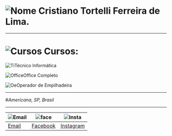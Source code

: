 # ![Nome](http://learncodeonline.in/mascot.png) Cristiano Tortelli Ferreira de Lima.
---

# ![Cursos](https://dl1.cbsistatic.com/i/2016/07/08/c32c6f41-6b7a-419b-a942-5dfe6eae6ead/bc2e54b5d78919690e384659579b1328/imgingest-1588914539512456519.png) Cursos:


![Ti](https://static.xx.fbcdn.net/images/emoji.php/v9/f33/1/16/2705.png)Técnico Informática

![Office](https://static.xx.fbcdn.net/images/emoji.php/v9/f33/1/16/2705.png)Office Completo

![Oe](https://static.xx.fbcdn.net/images/emoji.php/v9/f33/1/16/2705.png)Operador de Empilhadeira

---

#*Americana, SP, Brasil* 
***
|![Email](http://freedownloadscenter.com/icons/png/32/1670/1670360.png)|![face](https://www.visiblelogic.com/blog/wp-content/uploads/2012/11/facebook_32.png)|![Insta](http://iradex.net/wp-content/uploads/2018/10/instagram-logo.png)|
|------|---------|----------|
|[Email](mailto:hoornettmonster@gmail.com)|[Facebook](https://www.facebook.com/tortellee)|[Instagram](https://www.instagram.com/cristiano.tortellii/)
         
